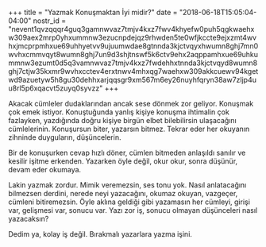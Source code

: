 +++
title = "Yazmak Konuşmaktan İyi midir?"
date = "2018-06-18T15:05:04-04:00"
nostr_id = "nevent1qvzqqqr4guq3gamnwvaz7tmjv4kxz7fwv4khyefw0puh5qgkwaehxw309aex2mrp0yhxummnw3ezucnpdejqz9rhwden5te0wfjkccte9ejxzmt4wvhxjmcprpmhxue69uhhyetvv9ujuumwdae8gtnnda3kjctvqyxhwumn8ghj7mn0wvhxcmmvqyt8wumn8ghj7un9d3shjtnswf5k6ctv9ehx2aqppamhxue69uhkummnw3ezumt0d5q3vamnwvaz7tmjv4kxz7fwdehhxtnnda3kjctvqyd8wumn8ghj7ctjw35kxmr9wvhxcctev4erxtnwv4mhxqg7waehxw309akkcuewv94kgetwd9azuetyw5h8gu30dehhxarjqqsgr9xm567m6ey26nuyhfqryn38aw7zljp4uu8rl5p6xqacvt5zuyq0syvzz"
+++

Akacak cümleler dudaklarından ancak sese dönmek zor geliyor. Konuşmak çok emek istiyor. Konuştuğunda yanlış kişiye konuşma ihtimalin çok fazlayken, yazdığında doğru kişiye birgün elbet bilebilirsin ulaşacağını cümlelerinin. Konuşursun biter, yazarsın bitmez. Tekrar eder her okuyanın zihninde duyguların, düşüncelerin.

Bir de konuşurken cevap hızlı döner, cümlen bitmeden anlaşıldı sanılır ve kesilir işitme erkenden. Yazarken öyle değil, okur okur, sonra düşünür, devam eder okumaya.

Lakin yazmak zordur. Mimik veremezsin, ses tonu yok. Nasıl anlatacağını bilmezsen derdini, nerede neyi yazacağını, okumaz okuyan, vazgeçer, cümleni bitiremezsin. Öyle aklına geldiği gibi yazamasın her cümleyi, girişi var, gelişmesi var, sonucu var. Yazı zor iş, sonucu olmayan düşünceleri nasıl yazacaksın?

Dedim ya, kolay iş değil. Bırakmalı yazarlara yazma işini.
